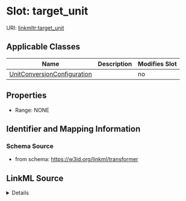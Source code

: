 

# Slot: target_unit

URI: [linkmltr:target_unit](https://w3id.org/linkml/transformer/target_unit)



<!-- no inheritance hierarchy -->





## Applicable Classes

| Name | Description | Modifies Slot |
| --- | --- | --- |
| [UnitConversionConfiguration](UnitConversionConfiguration.md) |  |  no  |







## Properties

* Range: NONE





## Identifier and Mapping Information







### Schema Source


* from schema: https://w3id.org/linkml/transformer




## LinkML Source

<details>
```yaml
name: target_unit
from_schema: https://w3id.org/linkml/transformer
rank: 1000
alias: target_unit
owner: UnitConversionConfiguration
domain_of:
- UnitConversionConfiguration

```
</details>